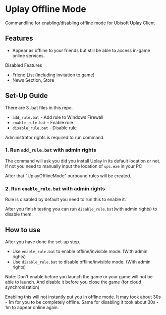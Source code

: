 # Uplay Offline Mode

Commandline for enabling/disabling offline mode for Ubisoft Uplay Client

## Features

- Appear as offline to your friends but still be able to access in-game online services.

Disabled Features
- Friend List (including invitation to game)
- News Section, Store

## Set-Up Guide

There are 3 .bat files in this repo.

- `add_rule.bat` - Add rule to Windows Firewall
- `enable_rule.bat` - Enable rule
- `disable_rule.bat` - Disable rule

Administrator rights is required to run command.

### 1. Run `add_rule.bat` with admin rights

The command will ask you did you install Uplay in its default location or not. If not you need to manually input the location of `upc.exe` in your PC

After that "UplayOfflineMode" ourbound rules will be created.

### 2. Run `enable_rule.bat` with admin rights

Rule is disabled by default you need to run this to enable it.

After you finish testing you can run `disable_rule.bat`(with admin rights) to disable them.

## How to use

After you have done the set-up step.

- Use `enable_rule.bat` to enable offline/invisible mode. (With admin rights)
- Use `disable_rule.bat` to disable offline/invisible mode. (With admin rights)

Note: Don't enable before you launch the game or your game will not be able to launch. And disable it before you close the game (for cloud synchronization)

Enabling this will not instantly put you in offline mode. It may took about 30s - 1m for you to be completely offline. Same for disabling it took about 30s - 1m to appear online again.

